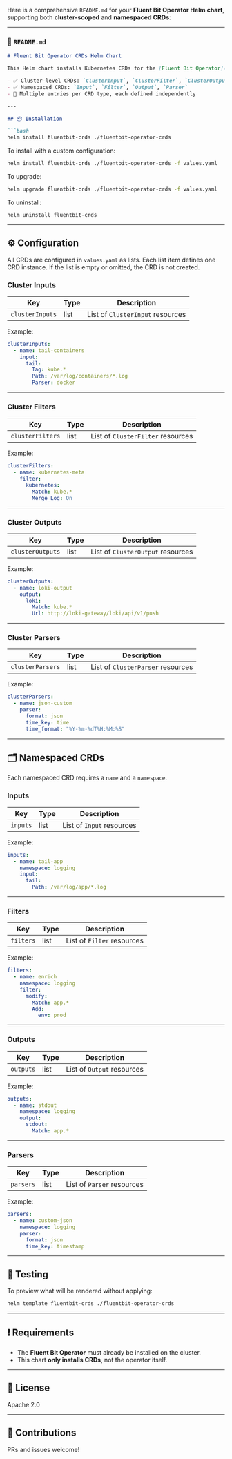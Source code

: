 Here is a comprehensive `README.md` for your **Fluent Bit Operator Helm chart**, supporting both **cluster-scoped** and **namespaced CRDs**:

---

### 📄 `README.md`

````markdown
# Fluent Bit Operator CRDs Helm Chart

This Helm chart installs Kubernetes CRDs for the [Fluent Bit Operator](https://github.com/fluent/fluent-operator), including support for:

- ✅ Cluster-level CRDs: `ClusterInput`, `ClusterFilter`, `ClusterOutput`, `ClusterParser`
- ✅ Namespaced CRDs: `Input`, `Filter`, `Output`, `Parser`
- 🔁 Multiple entries per CRD type, each defined independently

---

## 📦 Installation

```bash
helm install fluentbit-crds ./fluentbit-operator-crds
````

To install with a custom configuration:

```bash
helm install fluentbit-crds ./fluentbit-operator-crds -f values.yaml
```

To upgrade:

```bash
helm upgrade fluentbit-crds ./fluentbit-operator-crds -f values.yaml
```

To uninstall:

```bash
helm uninstall fluentbit-crds
```

---

## ⚙️ Configuration

All CRDs are configured in `values.yaml` as lists. Each list item defines one CRD instance. If the list is empty or omitted, the CRD is not created.

### Cluster Inputs

| Key             | Type | Description                      |
| --------------- | ---- | -------------------------------- |
| `clusterInputs` | list | List of `ClusterInput` resources |

Example:

```yaml
clusterInputs:
  - name: tail-containers
    input:
      tail:
        Tag: kube.*
        Path: /var/log/containers/*.log
        Parser: docker
```

---

### Cluster Filters

| Key              | Type | Description                       |
| ---------------- | ---- | --------------------------------- |
| `clusterFilters` | list | List of `ClusterFilter` resources |

Example:

```yaml
clusterFilters:
  - name: kubernetes-meta
    filter:
      kubernetes:
        Match: kube.*
        Merge_Log: On
```

---

### Cluster Outputs

| Key              | Type | Description                       |
| ---------------- | ---- | --------------------------------- |
| `clusterOutputs` | list | List of `ClusterOutput` resources |

Example:

```yaml
clusterOutputs:
  - name: loki-output
    output:
      loki:
        Match: kube.*
        Url: http://loki-gateway/loki/api/v1/push
```

---

### Cluster Parsers

| Key              | Type | Description                       |
| ---------------- | ---- | --------------------------------- |
| `clusterParsers` | list | List of `ClusterParser` resources |

Example:

```yaml
clusterParsers:
  - name: json-custom
    parser:
      format: json
      time_key: time
      time_format: "%Y-%m-%dT%H:%M:%S"
```

---

## 🗂️ Namespaced CRDs

Each namespaced CRD requires a `name` and a `namespace`.

### Inputs

| Key      | Type | Description               |
| -------- | ---- | ------------------------- |
| `inputs` | list | List of `Input` resources |

Example:

```yaml
inputs:
  - name: tail-app
    namespace: logging
    input:
      tail:
        Path: /var/log/app/*.log
```

---

### Filters

| Key       | Type | Description                |
| --------- | ---- | -------------------------- |
| `filters` | list | List of `Filter` resources |

Example:

```yaml
filters:
  - name: enrich
    namespace: logging
    filter:
      modify:
        Match: app.*
        Add:
          env: prod
```

---

### Outputs

| Key       | Type | Description                |
| --------- | ---- | -------------------------- |
| `outputs` | list | List of `Output` resources |

Example:

```yaml
outputs:
  - name: stdout
    namespace: logging
    output:
      stdout:
        Match: app.*
```

---

### Parsers

| Key       | Type | Description                |
| --------- | ---- | -------------------------- |
| `parsers` | list | List of `Parser` resources |

Example:

```yaml
parsers:
  - name: custom-json
    namespace: logging
    parser:
      format: json
      time_key: timestamp
```

---

## 🧪 Testing

To preview what will be rendered without applying:

```bash
helm template fluentbit-crds ./fluentbit-operator-crds
```

---

## ❗ Requirements

* The **Fluent Bit Operator** must already be installed on the cluster.
* This chart **only installs CRDs**, not the operator itself.

---

## 📜 License

Apache 2.0

---

## 🤝 Contributions

PRs and issues welcome!


